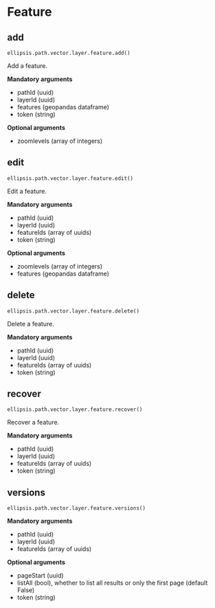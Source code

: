 # Feature

## add

    ellipsis.path.vector.layer.feature.add()

Add a feature.

**Mandatory arguments**
- pathId (uuid)
- layerId (uuid)
- features (geopandas dataframe)
- token (string)

**Optional arguments**
- zoomlevels (array of integers)

## edit

    ellipsis.path.vector.layer.feature.edit()

Edit a feature.

**Mandatory arguments**
- pathId (uuid)
- layerId (uuid)
- featureIds (array of uuids)
- token (string)

**Optional arguments**
- zoomlevels (array of integers)
- features (geopandas dataframe)

## delete

    ellipsis.path.vector.layer.feature.delete()

Delete a feature.

**Mandatory arguments**
- pathId (uuid)
- layerId (uuid)
- featureIds (array of uuids)
- token (string)

## recover

    ellipsis.path.vector.layer.feature.recover()

Recover a feature.

**Mandatory arguments**
- pathId (uuid)
- layerId (uuid)
- featureIds (array of uuids)
- token (string)

## versions

    ellipsis.path.vector.layer.feature.versions()

**Mandatory arguments**
- pathId (uuid)
- layerId (uuid)
- featureIds (array of uuids)

**Optional arguments**
- pageStart (uuid)
- listAll (bool), whether to list all results or only the first page (default False)
- token (string)
